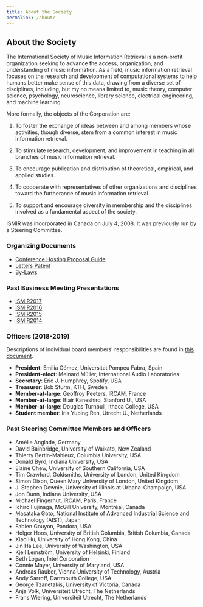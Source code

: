```yaml
---
title: About the Society
permalink: /about/
---
```


## About the Society

The International Society of Music Information Retrieval is a non-profit
organization seeking to advance the access, organization, and understanding
of music information. As a field, music information retrieval focuses on the
research and development of computational systems to help humans
better make sense of this data, drawing from a diverse set of disciplines,
including, but my no means limited to, music theory, computer science, psychology,
neuroscience, library science, electrical engineering, and machine learning.

More formally, the objects of the Corporation are:

1. To foster the exchange of ideas between and among members whose activities,
though diverse, stem from a common interest in music information retrieval.

2. To stimulate research, development, and improvement in teaching in all
branches of music information retrieval.

3. To encourage publication and distribution of theoretical, empirical, and
applied studies.

4. To cooperate with representatives of other organizations and disciplines
toward the furtherance of music information retrieval.

5. To support and encourage diversity in membership and the disciplines involved
as a fundamental aspect of the society.


ISMIR was incorporated in Canada on July 4, 2008. It was previously run by a Steering Committee.

### Organizing Documents

* [Conference Hosting Proposal Guide]({{site.base_url}}/pdfs/Call4Hosting-ISMIR-0.8.pdf)
* [Letters Patent]({{site.base_url}}/pdfs/ISMIR-Letters-Patent.pdf)
* [By-Laws]({{site.base_url}}/pdfs/ISMIR-Bylaws.pdf)


### Past Business Meeting Presentations

* [ISMIR2017]({{site.base_url}}/pdfs/2017_business_meeting.pdf)
* [ISMIR2016]({{site.base_url}}/pdfs/2016_business_meeting.pdf)
* [ISMIR2015]({{site.base_url}}/pdfs/2015_business_meeting.pdf)
* [ISMIR2014]({{site.base_url}}/pdfs/2014_business_meeting.pdf)


### Officers (2018-2019)

Descriptions of individual board members' responsibilities are found
in [this document](https://docs.google.com/document/d/e/2PACX-1vSGoaFelpdZaLwoRPzFmgBBubCVtU7mVS4aMjtjT_Xl5P3yayNje3Uzfnl8amZ9Zywo65siId02jQ0N/pub).

* **President**: Emilia G&oacute;mez, Universitat Pompeu Fabra, Spain
* **President-elect**: Meinard M&uuml;ller, International Audio Laboratories
* **Secretary**: Eric J. Humphrey, Spotify, USA
* **Treasurer**: Bob Sturm, KTH, Sweden
* **Member-at-large**: Geoffroy Peeters, IRCAM, France
* **Member-at-large**: Blair Kaneshiro, Stanford U., USA
* **Member-at-large**: Douglas Turnbull, Ithaca College, USA
* **Student member**: Iris Yuping Ren, Utrecht U., Netherlands


### Past Steering Committee Members and Officers

 * Am&eacute;lie Anglade, Germany
 * David Bainbridge, University of Waikato, New Zealand
 * Thierry Bertin-Mahieux, Columbia University, USA
 * Donald Byrd, Indiana University, USA
 * Elaine Chew, University of Southern California, USA
 * Tim Crawford, Goldsmiths, University of London, United Kingdom
 * Simon Dixon, Queen Mary University of London, United Kingdom
 * J. Stephen Downie, University of Illinois at Urbana-Champaign, USA
 * Jon Dunn, Indiana University, USA
 * Michael Fingerhut, IRCAM, Paris, France
 * Ichiro Fujinaga, McGill University, Montr&eacute;al, Canada
 * Masataka Goto, National Institute of Advanced Industrial Science and Technology (AIST), Japan
 * Fabien Gouyon, Pandora, USA
 * Holger Hoos, University of British Columbia, British Columbia, Canada
 * Xiao Hu, University of Hong Kong, China
 * Jin Ha Lee, University of Washington, USA
 * Kjell Lemstr&ouml;m, University of Helsinki, Finland
 * Beth Logan, Intel Corporation
 * Connie Mayer, University of Maryland, USA
 * Andreas Rauber, Vienna University of Technology, Austria
 * Andy Sarroff, Dartmouth College, USA
 * George Tzanetakis, University of Victoria, Canada
 * Anja Volk, Universiteit Utrecht, The Netherlands
 * Frans Wiering, Universiteit Utrecht, The Netherlands
